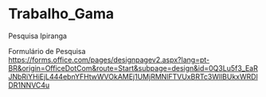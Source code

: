# Trabalho_Gama
 Pesquisa Ipiranga
 
 Formulário de Pesquisa
 https://forms.office.com/pages/designpagev2.aspx?lang=pt-BR&origin=OfficeDotCom&route=Start&subpage=design&id=0Q3Lu5f3_EaRJNbRiYHiEjL444ebnYFHtwWVOkAMEj1UMjRMNlFTVUxBRTc3WllBUkxWRDlDR1NNVC4u

